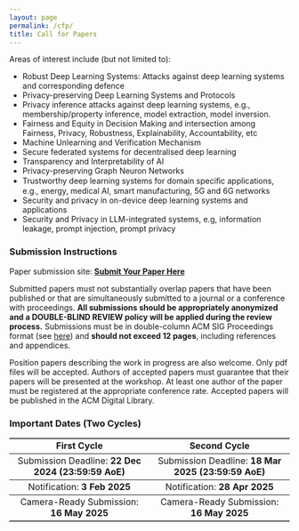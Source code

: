 ```yaml
---
layout: page
permalink: /cfp/
title: Call for Papers
---
```


Areas of interest include (but not limited to):

* Robust Deep Learning Systems: Attacks against deep learning systems and corresponding defence
* Privacy-preserving Deep Learning Systems and Protocols
* Privacy inference attacks against deep learning systems, e.g., membership/property inference, model extraction, model inversion.
* Fairness and Equity in Decision Making and intersection among Fairness, Privacy, Robustness, Explainability, Accountability, etc
* Machine Unlearning and Verification Mechanism
* Secure federated systems for decentralised deep learning
* Transparency and Interpretability of AI
* Privacy-preserving Graph Neuron Networks
* Trustworthy deep learning systems for domain speciﬁc applications, e.g., energy, medical AI, smart manufacturing, 5G and 6G networks
* Security and privacy in on-device deep learning systems and applications
* Security and Privacy in LLM-integrated systems, e.g, information leakage, prompt injection, prompt privacy

### **Submission Instructions**

Paper submission site: **[Submit Your Paper Here](https://sectl25cycle1.hotcrp.com/u/0/)**

Submitted papers must not substantially overlap papers that have been published or that are simultaneously submitted to a journal or a conference with proceedings. **All submissions should be appropriately anonymized and a DOUBLE-BLIND REVIEW policy will be applied during the review process.** Submissions must be in double-column ACM SIG Proceedings format (see [here](https://www.acm.org/publications/proceedings-template)) and **should not exceed 12 pages**, including references and appendices.

Position papers describing the work in progress are also welcome. Only pdf files will be accepted. Authors of accepted papers must guarantee that their papers will be presented at the workshop. At least one author of the paper must be registered at the appropriate conference rate. Accepted papers will be published in the ACM Digital Library.

### **Important Dates (Two Cycles)**

<table border=1 frame=hsides rules=rows>
    <tr style="text-align: center;">
        <td><strong class="h4">First Cycle</strong></td>
        <td style="vertical-align: middle"><strong class="h4">Second Cycle</strong></td>
    </tr>
    <tr style="text-align: center;">
        <td>Submission Deadline: <strong>22 Dec 2024 (23:59:59 AoE)</strong></td>
        <td>Submission Deadline: <strong>18 Mar 2025 (23:59:59 AoE)</strong></td>
    </tr>
    <tr style="text-align: center;">
        <td>Notification: <strong>3 Feb 2025</strong></td>
        <td>Notification: <strong>28 Apr 2025</strong></td>
    </tr>
    <tr style="text-align: center;">
        <td col>Camera-Ready Submission: <strong>16 May 2025</strong></td>
        <td>Camera-Ready Submission: <strong>16 May 2025</strong></td>
    </tr>
</table>